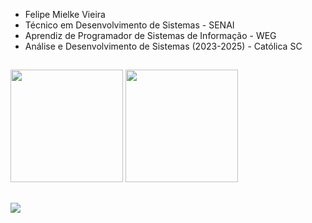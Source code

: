 - Felipe Mielke Vieira
- Técnico em Desenvolvimento de Sistemas - SENAI
- Aprendiz de Programador de Sistemas de Informação - WEG
- Análise e Desenvolvimento de Sistemas (2023-2025) - Católica SC

##

<div>
    <img height="180em" src="https://github-readme-stats.vercel.app/api?username=FelipeMielkeVieira&theme=dracula&include_all_commits=true&count_private=true"/>
    <img height="180em" src="https://github-readme-stats.vercel.app/api/top-langs/?username=FelipeMielkeVieira&layout=compact&langs_count=7&theme=dracula"/>
</div>

##

<div>
   <img src="https://skillicons.dev/icons?i=angular,react,js,ts,html,css,java,cs,dotnet,mysql,postgres,nodejs,spring,docker" />
</div>
